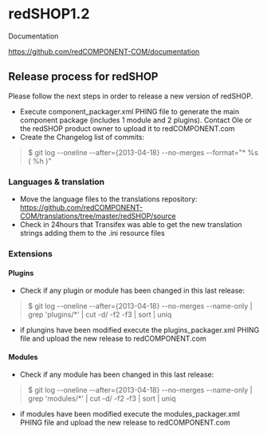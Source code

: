 redSHOP1.2
==========

Documentation

https://github.com/redCOMPONENT-COM/documentation

## Release process for redSHOP
Please follow the next steps in order to release a new version of redSHOP.

- Execute component_packager.xml PHING file to generate the main component package (includes 1 module and 2 plugins). Contact Ole or the redSHOP product owner to upload it to redCOMPONENT.com
- Create the Changelog list of commits:
>$ git log --oneline --after={2013-04-18} --no-merges --format="* %s ( %h )"

### Languages & translation
- Move the language files to the translations repository: https://github.com/redCOMPONENT-COM/translations/tree/master/redSHOP/source 
- Check in 24hours that Transifex was able to get the new translation strings adding them to the .ini resource files

### Extensions
#### Plugins
- Check if any plugin or module has been changed in this last release:
>$ git log --oneline --after={2013-04-18} --no-merges --name-only | grep 'plugins/*' | cut -d/ -f2 -f3  | sort | uniq
- if plungins have been modified execute the plugins_packager.xml PHING file and upload the new release to redCOMPONENT.com

#### Modules
- Check if any module has been changed in this last release:
>$ git log --oneline --after={2013-04-18} --no-merges --name-only | grep 'modules/*' | cut -d/ -f2 -f3  | sort | uniq
- if modules have been modified execute the modules_packager.xml PHING file and upload the new release to redCOMPONENT.com
